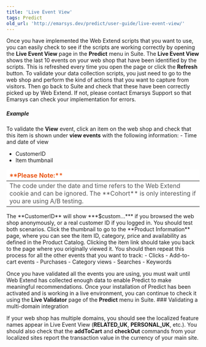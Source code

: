 ```yaml
---
title: 'Live Event View'
tags: Predict
old_url: 'http://emarsys.dev/predict/user-guide/live-event-view/'
---
```


Once you have implemented the Web Extend scripts that you want to use, you can easily check to see if the scripts are working correctly by opening the **Live Event View** page in the **Predict** menu in Suite. The **Live Event View** shows the last 10 events on your web shop that have been identified by the scripts. This is refreshed every time you open the page or click the **Refresh** button. To validate your data collection scripts, you just need to go to the web shop and perform the kind of actions that you want to capture from visitors. Then go back to Suite and check that these have been correctly picked up by Web Extend. If not, please contact Emarsys Support so that Emarsys can check your implementation for errors.

##### Example

 To validate the **View** event, click an item on the web shop and check that this item is shown under **view events** with the following information: - Time and date of view
- CustomerID
- Item thumbnail
 
<table border="0" cellpadding="1" class="wikitable" style="width: 100%; border-width: 0px; border-style: solid;"><thead><tr><th style="text-align: left; border-color: #fff; background-color: #fff; color: #eb5a19;">**Please Note:**</th> </tr></thead><tbody><tr><td style="text-align: left; border-color: #fff; background-color: #fff; color: #555555;">The code under the date and time refers to the Web Extend cookie and can be ignored. The **Cohort** is only interesting if you are using A/B testing.</td> </tr></tbody></table> The **CustomerID** will show ***$custom...*** if you browsed the web shop anonymously, or a real customer ID if you logged in. You should test both scenarios. Click the thumbnail to go to the **Product Information** page, where you can see the item ID, category, price and availability as defined in the Product Catalog. Clicking the item link should take you back to the page where you originally viewed it. You should then repeat this process for all the other events that you want to track: - Clicks
- Add-to-cart events
- Purchases
- Category views
- Searches
- Keywords
 
 Once you have validated all the events you are using, you must wait until Web Extend has collected enough data to enable Predict to make meaningful recommendations. Once your installation of Predict has been activated and is working in a live environment, you can continue to check it using the **Live Validator** page of the **Predict** menu in Suite. ### Validating a multi-domain integration

 If your web shop has multiple domains, you should see the localized feature names appear in Live Event View (**RELATED_UK**, **PERSONAL_UK**, etc.). You should also check that the **addToCart** and **checkOut** commands from your localized sites report the transaction value in the currency of your main site.